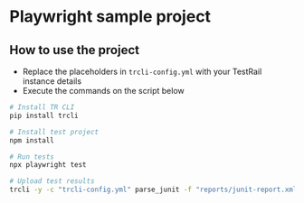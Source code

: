 # Playwright sample project

## How to use the project

- Replace the placeholders in `trcli-config.yml` with your TestRail instance details
- Execute the commands on the script below

```sh
# Install TR CLI
pip install trcli

# Install test project
npm install

# Run tests
npx playwright test

# Upload test results
trcli -y -c "trcli-config.yml" parse_junit -f "reports/junit-report.xml"
```